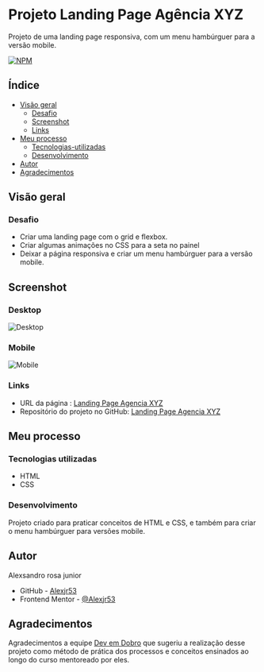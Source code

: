 # Projeto Landing Page Agência XYZ

Projeto de uma landing page responsiva, com um menu hambúrguer para a versão mobile.

[![NPM](https://img.shields.io/bower/l/MI)](https://github.com/Alexjr53/Landing-Page-Agencia-XYZ/blob/main/LICENSE)

## Índice

- [Visão geral](#visão-geral)
  - [Desafio](#desafio)
  - [Screenshot](#screenshot)
  - [Links](#links)
- [Meu processo](#meu-processo)
  - [Tecnologias-utilizadas](#tecnologias-utilizadas)
  - [Desenvolvimento](#desenvolvimento)
- [Autor](#autor)
- [Agradecimentos](#agradecimentos)

## Visão geral

### Desafio

- Criar uma landing page com o grid e flexbox. 
- Criar algumas animações no CSS para a seta no painel
- Deixar a página responsiva e criar um menu hambúrguer para a versão mobile. 

## Screenshot

### Desktop
![Desktop](src/design/screenshot-desktop.gif)

### Mobile
![Mobile](src/design/screenshot-mobile.gif)

### Links
- URL da página : [Landing Page Agencia XYZ](https://alexjr53.github.io/Landing-Page-Agencia-XYZ/)
- Repositório do projeto no GitHub: [Landing Page Agencia XYZ](https://github.com/Alexjr53/Landing-Page-Agencia-XYZ)

## Meu processo

### Tecnologias utilizadas

- HTML
- CSS

### Desenvolvimento
Projeto criado para praticar conceitos de HTML e CSS, e também para criar o menu hambúrguer para versões mobile.


## Autor
Alexsandro rosa junior

- GitHub - [Alexjr53](https://github.com/Alexjr53)
- Frontend Mentor - [@Alexjr53](https://www.frontendmentor.io/profile/Alexjr53)

## Agradecimentos
Agradecimentos a equipe [Dev em Dobro](https://www.instagram.com/devemdobro/) que sugeriu a realização desse projeto como método de prática dos processos e conceitos ensinados ao longo do curso mentoreado por eles.